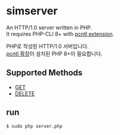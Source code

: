 # simserver

An HTTP/1.0 server written in PHP. <br>
It requires PHP-CLI 8+ with <a href = "https://www.php.net/manual/en/book.pcntl.php">pcntl extension</a>.

PHP로 작성된 HTTP/1.0 서버입니다. <br>
<a href = "http://docs.php.net/manual/kr/book.pcntl.php">pcntl 확장</a>이 설치된 PHP 8+이 필요합니다.

## Supported Methods

- <a href = "https://developer.mozilla.org/en-US/docs/Web/HTTP/Methods/GET"> GET </a>
- <a href = "https://developer.mozilla.org/en-US/docs/Web/HTTP/Methods/DELETE"> DELETE </a>

## run
```
$ sudo php server.php
```
